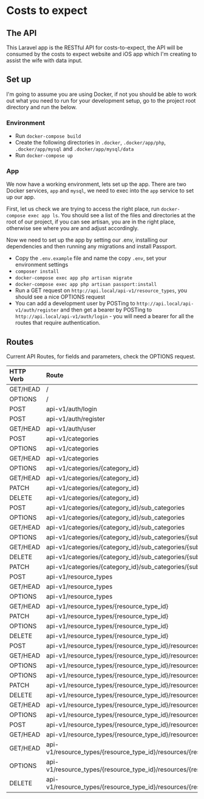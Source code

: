 # Costs to expect

## The API

This Laravel app is the RESTful API for costs-to-expect, the API will be consumed by the 
costs to expect website and iOS app which I'm creating to assist the wife with data input.

## Set up

I'm going to assume you are using Docker, if not you should be able to work out what you need to run for your 
development setup, go to the project root directory and run the below.

### Environment

* Run `docker-compose build`
* Create the following directories in `.docker`, `.docker/app/php`, `.docker/app/mysql` and `.docker/app/mysql/data`
* Run `docker-compose up`

### App

We now have a working environment, lets set up the app. There are two Docker services, `app` and `mysql`, we need to 
exec into the `app` service to set up our app.

First, let us check we are trying to access the right place, run `docker-compose exec app ls`. You should see a list 
of the files and directories at the root of our project, if you can see artisan, you are in the right place, 
otherwise see where you are and adjust accordingly.

Now we need to set up the app by setting our .env, installing our dependencies and then running any migrations and 
install Passport.

* Copy the `.env.example` file and name the copy `.env`, set  your environment settings
* `composer install`
* `docker-compose exec app php artisan migrate`
* `docker-compose exec app php artisan passport:install`
* Run a GET request on `http://api.local/api-v1/resource_types`, you should see a nice OPTIONS request
* You can add a development user by POSTing to `http://api.local/api-v1/auth/register` and then get a bearer by 
POSTing to `http://api.local/api-v1/auth/login` - you will need a bearer for all the routes that require authentication.

## Routes

Current API Routes, for fields and parameters, check the OPTIONS request. 

| HTTP Verb | Route |
| :--- | :--- |
| GET/HEAD | /                                                                                |
| OPTIONS  | /                                                                                | 
| POST     | api-v1/auth/login                                                                |
| POST     | api-v1/auth/register                                                             |
| GET/HEAD | api-v1/auth/user                                                                 |
| POST     | api-v1/categories                                                                |
| OPTIONS  | api-v1/categories                                                                |
| GET/HEAD | api-v1/categories                                                                |
| OPTIONS  | api-v1/categories/{category_id}                                                  |
| GET/HEAD | api-v1/categories/{category_id}                                                  |
| PATCH    | api-v1/categories/{category_id}                                                  |
| DELETE   | api-v1/categories/{category_id}                                                  |
| POST     | api-v1/categories/{category_id}/sub_categories                                   |
| OPTIONS  | api-v1/categories/{category_id}/sub_categories                                   |
| GET/HEAD | api-v1/categories/{category_id}/sub_categories                                   |
| OPTIONS  | api-v1/categories/{category_id}/sub_categories/{sub_category_id}                 |
| GET/HEAD | api-v1/categories/{category_id}/sub_categories/{sub_category_id}                 |
| DELETE   | api-v1/categories/{category_id}/sub_categories/{sub_category_id}                 |
| PATCH    | api-v1/categories/{category_id}/sub_categories/{sub_category_id}                 |
| POST     | api-v1/resource_types                                                            |
| GET/HEAD | api-v1/resource_types                                                            |
| OPTIONS  | api-v1/resource_types                                                            |
| GET/HEAD | api-v1/resource_types/{resource_type_id}                                         |
| PATCH    | api-v1/resource_types/{resource_type_id}                                         |
| OPTIONS  | api-v1/resource_types/{resource_type_id}                                         |
| DELETE   | api-v1/resource_types/{resource_type_id}                                         |
| POST     | api-v1/resource_types/{resource_type_id}/resources                               |
| GET/HEAD | api-v1/resource_types/{resource_type_id}/resources                               |
| OPTIONS  | api-v1/resource_types/{resource_type_id}/resources                               |
| OPTIONS  | api-v1/resource_types/{resource_type_id}/resources/{resource_id}                 |
| PATCH    | api-v1/resource_types/{resource_type_id}/resources/{resource_id}                 |
| DELETE   | api-v1/resource_types/{resource_type_id}/resources/{resource_id}                 |
| GET/HEAD | api-v1/resource_types/{resource_type_id}/resources/{resource_id}                 |
| OPTIONS  | api-v1/resource_types/{resource_type_id}/resources/{resource_id}/items           |
| POST     | api-v1/resource_types/{resource_type_id}/resources/{resource_id}/items           |
| GET/HEAD | api-v1/resource_types/{resource_type_id}/resources/{resource_id}/items           |
| GET/HEAD | api-v1/resource_types/{resource_type_id}/resources/{resource_id}/items/{item_id} |
| OPTIONS  | api-v1/resource_types/{resource_type_id}/resources/{resource_id}/items/{item_id} |
| DELETE   | api-v1/resource_types/{resource_type_id}/resources/{resource_id}/items/{item_id} |
